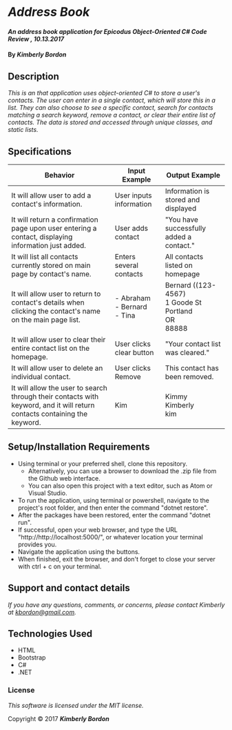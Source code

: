 # _Address Book_

#### _An address book application for Epicodus Object-Oriented C# Code Review , 10.13.2017_

#### By _**Kimberly Bordon**_

## Description

_This is an that application uses object-oriented C# to store a user's contacts. The user can enter in a single contact, which will store this in a list. They can also choose to see a specific contact, search for contacts matching a search keyword, remove a contact, or clear their entire list of contacts. The data is stored and accessed through unique classes, and static lists._


## Specifications

| Behavior | Input Example | Output Example |
|----------|---------------|----------------|
| It will allow user to add a contact's information.| User inputs information| Information is stored and displayed |
| It will return a confirmation page upon user entering a contact, displaying information just added. | User adds contact| "You have successfully added a contact."|
| It will list all contacts currently stored on main page by contact's name. | Enters several contacts | All contacts listed on homepage |
| It will allow user to return to contact's details when clicking the contact's name on the main page list. | - Abraham <br> - Bernard <br> - Tina | Bernard ((123-4567)<br> 1 Goode St <br> Portland <br> OR <br> 88888 |
| It will allow user to clear their entire contact list on the homepage. | User clicks clear button| "Your contact list was cleared."|
| It will allow user to delete an individual contact. | User clicks Remove | This contact has been removed.|
| It will allow the user to search through their contacts with keyword, and it will return contacts containing the keyword. | Kim | Kimmy <br> Kimberly <br>kim |
## Setup/Installation Requirements

* Using terminal or your preferred shell, clone this repository.
  * Alternatively, you can use a browser to download the .zip file from the Github web interface.
  * You can also open this project with a text editor, such as Atom or Visual Studio.
* To run the application, using terminal or powershell, navigate to the project's root folder, and then enter the command "dotnet restore".
* After the packages have been restored, enter the command "dotnet run".
* If successful, open your web browser, and type the URL "http://http://localhost:5000/", or whatever location your terminal provides you.
* Navigate the application using the buttons.
* When finished, exit the browser, and don't forget to close your server with ctrl + c on your terminal.


## Support and contact details

_If you have any questions, comments, or concerns, please contact Kimberly at [kbordon@gmail.com](mailto:kbordon@gmail.com)._

## Technologies Used

* HTML
* Bootstrap
* C#
* .NET

### License

*This software is licensed under the MIT license.*

Copyright © 2017 **_Kimberly Bordon_**

